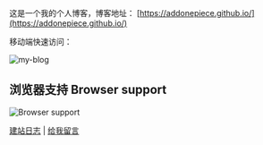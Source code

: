这是一个我的个人博客，博客地址： [https://addonepiece.github.io/](https://addonepiece.github.io/)

移动端快速访问：

![my-blog](https://addonepiece.github.io/images/view-my-blog.png)

## 浏览器支持 Browser support
![Browser support](http://iissnan.com/nexus/next/browser-support.png)


[建站日志](https://addonepiece.github.io/weblog/) | [给我留言](https://addonepiece.github.io/guestbook/)